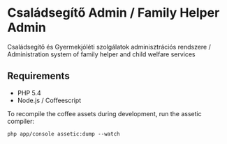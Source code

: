 Családsegítő Admin / Family Helper Admin
========================================

Családsegítő és Gyermekjóléti szolgálatok adminisztrációs rendszere / 
Administration system of family helper and child welfare services

## Requirements

* PHP 5.4
* Node.js / Coffeescript

To recompile the coffee assets during development, run the assetic compiler:

```
php app/console assetic:dump --watch
```